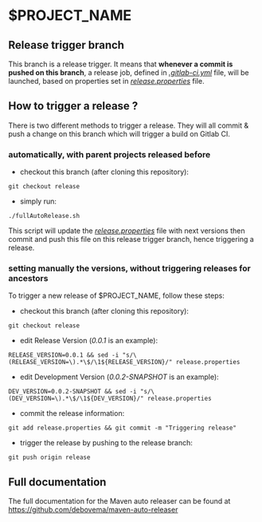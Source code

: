 # $PROJECT_NAME

## Release trigger branch

This branch is a release trigger. It means that **whenever a commit is pushed on this branch**, a release job, defined in [*.gitlab-ci.yml*](./.gitlab-ci.yml) file, will be launched, based on properties set in [*release.properties*](./release.properties) file.

## How to trigger a release ?

There is two different methods to trigger a release.
They will all commit & push a change on this branch which will trigger a build on Gitlab CI.

### automatically, with parent projects released before

* checkout this branch (after cloning this repository):
```shell
git checkout release
```

* simply run:
```shell
./fullAutoRelease.sh
```

This script will update the [*release.properties*](./release.properties) file with next versions then commit and push this file on this release trigger branch, hence triggering a release.

### setting manually the versions, without triggering releases for ancestors
To trigger a new release of $PROJECT_NAME, follow these steps:

* checkout this branch (after cloning this repository):
```shell
git checkout release
```

* edit Release Version (*0.0.1* is an example):
```shell
RELEASE_VERSION=0.0.1 && sed -i "s/\(RELEASE_VERSION=\).*\$/\1${RELEASE_VERSION}/" release.properties
```

* edit Development Version (*0.0.2-SNAPSHOT* is an example):
```shell
DEV_VERSION=0.0.2-SNAPSHOT && sed -i "s/\(DEV_VERSION=\).*\$/\1${DEV_VERSION}/" release.properties
```

* commit the release information:
```shell
git add release.properties && git commit -m "Triggering release"
```

* trigger the release by pushing to the release branch:
```shell
git push origin release
```

## Full documentation

The full documentation for the Maven auto releaser can be found at https://github.com/debovema/maven-auto-releaser

